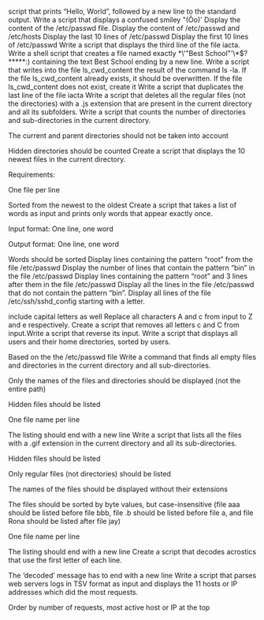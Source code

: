  script that prints “Hello, World”, followed by a new line to the standard output.
Write a script that displays a confused smiley "(Ôo)'
Display the content of the /etc/passwd file.
Display the content of /etc/passwd and /etc/hosts
Display the last 10 lines of /etc/passwd
Display the first 10 lines of /etc/passwd
Write a script that displays the third line of the file iacta.
Write a shell script that creates a file named exactly \*\\'"Best School"\'\\*$\?\*\*\*\*\*:) containing the text Best School ending by a new line.
Write a script that writes into the file ls_cwd_content the result of the command ls -la. If the file ls_cwd_content already exists, it should be overwritten. If the file ls_cwd_content does not exist, create it
Write a script that duplicates the last line of the file iacta
Write a script that deletes all the regular files (not the directories) with a .js extension that are present in the current directory and all its subfolders.
Write a script that counts the number of directories and sub-directories in the current directory.



The current and parent directories should not be taken into account

Hidden directories should be counted
Create a script that displays the 10 newest files in the current directory.



Requirements:



One file per line

Sorted from the newest to the oldest
Create a script that takes a list of words as input and prints only words that appear exactly once.



Input format: One line, one word

Output format: One line, one word

Words should be sorted
Display lines containing the pattern “root” from the file /etc/passwd
Display the number of lines that contain the pattern “bin” in the file /etc/passwd
Display lines containing the pattern “root” and 3 lines after them in the file /etc/passwd
Display all the lines in the file /etc/passwd that do not contain the pattern “bin”.
Display all lines of the file /etc/ssh/sshd_config starting with a letter.



include capital letters as well
Replace all characters A and c from input to Z and e respectively.
Create a script that removes all letters c and C from input.Write a script that reverse its input.
Write a script that displays all users and their home directories, sorted by users.



Based on the the /etc/passwd file
Write a command that finds all empty files and directories in the current directory and all sub-directories.



Only the names of the files and directories should be displayed (not the entire path)

Hidden files should be listed

One file name per line

The listing should end with a new line
Write a script that lists all the files with a .gif extension in the current directory and all its sub-directories.



Hidden files should be listed

Only regular files (not directories) should be listed

The names of the files should be displayed without their extensions

The files should be sorted by byte values, but case-insensitive (file aaa should be listed before file bbb, file .b should be listed before file a, and file Rona should be listed after file jay)

One file name per line

The listing should end with a new line
Create a script that decodes acrostics that use the first letter of each line.



The ‘decoded’ message has to end with a new line
Write a script that parses web servers logs in TSV format as input and displays the 11 hosts or IP addresses which did the most requests.



Order by number of requests, most active host or IP at the top
